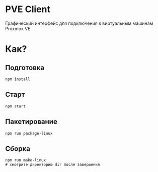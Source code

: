 # PVE Client

Графический интерфейс для подключения к виртуальным машинам Proxmox VE

# Как?

## Подготовка

`npm install`

## Старт

```
npm start
```

## Пакетирование

```
npm run package-linux
```

## Сборка

```
npm run make-linux
# смотрите директорию dir после завершения
```
